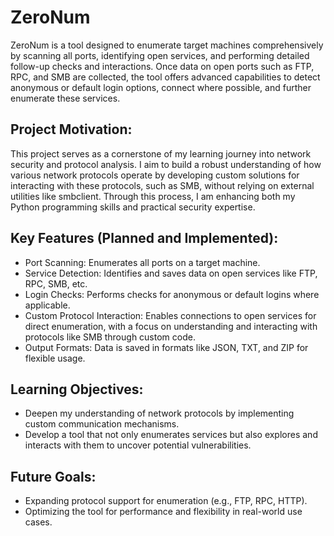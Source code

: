 ZeroNum
========
ZeroNum is a tool designed to enumerate target machines comprehensively by scanning all ports, identifying open services, and performing detailed follow-up checks and interactions. Once data on open ports such as FTP, RPC, and SMB are collected, the tool offers advanced capabilities to detect anonymous or default login options, connect where possible, and further enumerate these services.

Project Motivation:
-------------------
This project serves as a cornerstone of my learning journey into network security and protocol analysis. I aim to build a robust understanding of how various network protocols operate by developing custom solutions for interacting with these protocols, such as SMB, without relying on external utilities like smbclient. Through this process, I am enhancing both my Python programming skills and practical security expertise.

Key Features (Planned and Implemented):
---------------------------------------
- Port Scanning: Enumerates all ports on a target machine.
- Service Detection: Identifies and saves data on open services like FTP, RPC, SMB, etc.
- Login Checks: Performs checks for anonymous or default logins where applicable.
- Custom Protocol Interaction: Enables connections to open services for direct enumeration, with a focus on understanding and interacting with protocols like SMB through custom code.
- Output Formats: Data is saved in formats like JSON, TXT, and ZIP for flexible usage.

Learning Objectives:
--------------------
- Deepen my understanding of network protocols by implementing custom communication mechanisms.
- Develop a tool that not only enumerates services but also explores and interacts with them to uncover potential vulnerabilities.

Future Goals:
-------------
- Expanding protocol support for enumeration (e.g., FTP, RPC, HTTP).
- Optimizing the tool for performance and flexibility in real-world use cases.
